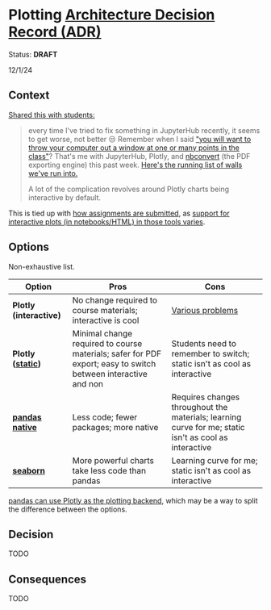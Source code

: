 # Plotting [Architecture Decision Record (ADR)](https://18f.gsa.gov/2021/07/06/architecture_decision_records_helpful_now_invaluable_later/)

Status: **DRAFT**

12/1/24

## Context

[Shared this with students:](https://edstem.org/us/courses/68651/discussion/5805993?comment=13444671)

> every time I've tried to fix something in JupyterHub recently, it seems to get worse, not better 😒 Remember when I said ["you will want to throw your computer out a window at one or many points in the class"](../../lecture_0.ipynb#you)? That's me with JupyterHub, Plotly, and [nbconvert](https://nbconvert.readthedocs.io/) (the PDF exporting engine) this past week. [Here's the running list of walls we've run into.][problems]
>
> A lot of the complication revolves around Plotly charts being interactive by default.

This is tied up with [how assignments are submitted](submission.md), as [support for interactive plots (in notebooks/HTML) in those tools varies](submission.md#options).

## Options

Non-exhaustive list.

| Option                                     | Pros                                                                                                          | Cons                                                                                                  |
| ------------------------------------------ | ------------------------------------------------------------------------------------------------------------- | ----------------------------------------------------------------------------------------------------- |
| **Plotly (interactive)**                   | No change required to course materials; interactive is cool                                                   | [Various problems][problems]                                                                          |
| **Plotly ([static][static])**              | Minimal change required to course materials; safer for PDF export; easy to switch between interactive and non | Students need to remember to switch; static isn't as cool as interactive                              |
| **[pandas native][pandas]**                | Less code; fewer packages; more native                                                                        | Requires changes throughout the materials; learning curve for me; static isn't as cool as interactive |
| **[seaborn](https://seaborn.pydata.org/)** | More powerful charts take less code than pandas                                                               | Learning curve for me; static isn't as cool as interactive                                            |

[problems]: ../instructor_guide.md#jupyterhub-troubleshooting
[static]: https://plotly.com/python/renderers/#static-image-renderers
[pandas]: https://pandas.pydata.org/docs/getting_started/intro_tutorials/04_plotting.html

[pandas can use Plotly as the plotting backend](https://plotly.com/python/pandas-backend/), which may be a way to split the difference between the options.

## Decision

TODO

## Consequences

TODO
